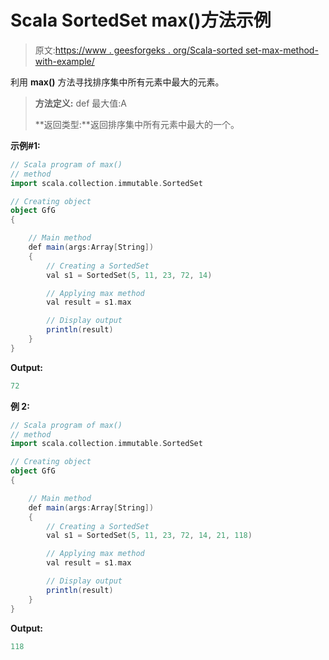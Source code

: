 # Scala SortedSet max()方法示例

> 原文:[https://www . geesforgeks . org/Scala-sorted set-max-method-with-example/](https://www.geeksforgeeks.org/scala-sortedset-max-method-with-example/)

利用 **max()** 方法寻找排序集中所有元素中最大的元素。

> **方法定义:** def 最大值:A
> 
> **返回类型:**返回排序集中所有元素中最大的一个。

**示例#1:**

```scala
// Scala program of max() 
// method 
import scala.collection.immutable.SortedSet 

// Creating object 
object GfG 
{ 

    // Main method 
    def main(args:Array[String]) 
    { 
        // Creating a SortedSet 
        val s1 = SortedSet(5, 11, 23, 72, 14) 

        // Applying max method 
        val result = s1.max

        // Display output
        println(result)
    } 
} 
```

**Output:**

```scala
72

```

**例 2:**

```scala
// Scala program of max() 
// method 
import scala.collection.immutable.SortedSet 

// Creating object 
object GfG 
{ 

    // Main method 
    def main(args:Array[String]) 
    { 
        // Creating a SortedSet 
        val s1 = SortedSet(5, 11, 23, 72, 14, 21, 118) 

        // Applying max method 
        val result = s1.max

        // Display output
        println(result)
    } 
} 
```

**Output:**

```scala
118

```